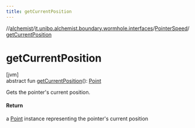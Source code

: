 ```yaml
---
title: getCurrentPosition
---
```

//[alchemist](../../../index.html)/[it.unibo.alchemist.boundary.wormhole.interfaces](../index.html)/[PointerSpeed](index.html)/[getCurrentPosition](get-current-position.html)



# getCurrentPosition



[jvm]\
abstract fun [getCurrentPosition](get-current-position.html)(): [Point](https://docs.oracle.com/javase/8/docs/api/java/awt/Point.html)



Gets the pointer's current position.



#### Return



a [Point](https://docs.oracle.com/javase/8/docs/api/java/awt/Point.html) instance representing the pointer's current position




